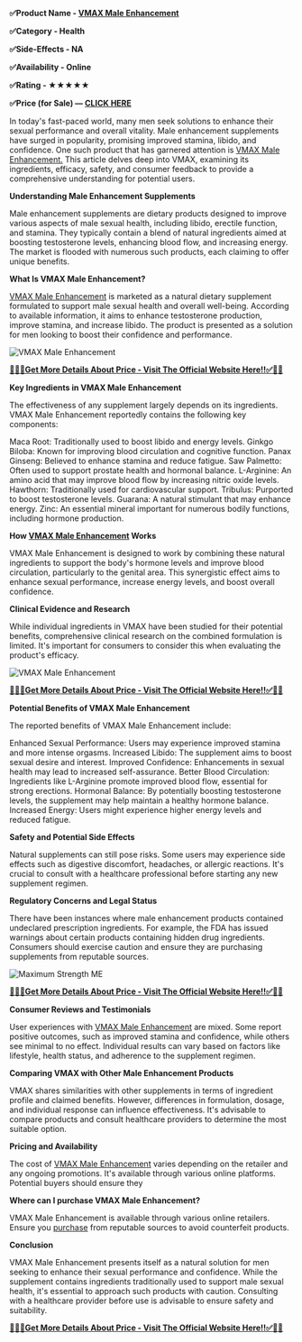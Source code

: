 **✅Product Name - [VMAX Male Enhancement](https://www.policesupplements.com/get-vmax-male-enhancement)**

**✅Category - Health**

**✅Side-Effects - NA**

**✅Availability - Online**

**✅Rating - ★★★★★**

**✅Price (for Sale) — [CLICK HERE](https://www.policesupplements.com/get-vmax-male-enhancement)**

In today's fast-paced world, many men seek solutions to enhance their sexual performance and overall vitality. Male enhancement supplements have surged in popularity, promising improved stamina, libido, and confidence. One such product that has garnered attention is [VMAX Male Enhancement.](https://www.policesupplements.com/get-vmax-male-enhancement) This article delves deep into VMAX, examining its ingredients, efficacy, safety, and consumer feedback to provide a comprehensive understanding for potential users.

**Understanding Male Enhancement Supplements**

Male enhancement supplements are dietary products designed to improve various aspects of male sexual health, including libido, erectile function, and stamina. They typically contain a blend of natural ingredients aimed at boosting testosterone levels, enhancing blood flow, and increasing energy. The market is flooded with numerous such products, each claiming to offer unique benefits.

**What Is VMAX Male Enhancement?**

[VMAX Male Enhancement](https://www.policesupplements.com/get-vmax-male-enhancement) is marketed as a natural dietary supplement formulated to support male sexual health and overall well-being. According to available information, it aims to enhance testosterone production, improve stamina, and increase libido. The product is presented as a solution for men looking to boost their confidence and performance.

![VMAX Male Enhancement](https://github.com/user-attachments/assets/9bc487ca-49a6-4d6b-b36d-1840782d702a)

**[📣💯✅Get More Details About Price - Visit The Official Website Here!!✅💯📣](https://www.policesupplements.com/get-vmax-male-enhancement)**

**Key Ingredients in VMAX Male Enhancement**

The effectiveness of any supplement largely depends on its ingredients. VMAX Male Enhancement reportedly contains the following key components:

Maca Root: Traditionally used to boost libido and energy levels.
Ginkgo Biloba: Known for improving blood circulation and cognitive function.
Panax Ginseng: Believed to enhance stamina and reduce fatigue.
Saw Palmetto: Often used to support prostate health and hormonal balance.
L-Arginine: An amino acid that may improve blood flow by increasing nitric oxide levels.
Hawthorn: Traditionally used for cardiovascular support.
Tribulus: Purported to boost testosterone levels.
Guarana: A natural stimulant that may enhance energy.
Zinc: An essential mineral important for numerous bodily functions, including hormone production.

**How [VMAX Male Enhancement](https://www.policesupplements.com/get-vmax-male-enhancement) Works**

VMAX Male Enhancement is designed to work by combining these natural ingredients to support the body's hormone levels and improve blood circulation, particularly to the genital area. This synergistic effect aims to enhance sexual performance, increase energy levels, and boost overall confidence.

**Clinical Evidence and Research**

While individual ingredients in VMAX have been studied for their potential benefits, comprehensive clinical research on the combined formulation is limited. It's important for consumers to consider this when evaluating the product's efficacy.

![VMAX Male Enhancement](https://github.com/user-attachments/assets/debd151b-458a-4ab3-bbfc-f09b8a2789a9)

**[📣💯✅Get More Details About Price - Visit The Official Website Here!!✅💯📣](https://www.policesupplements.com/get-vmax-male-enhancement)**

**Potential Benefits of VMAX Male Enhancement**

The reported benefits of VMAX Male Enhancement include:

Enhanced Sexual Performance: Users may experience improved stamina and more intense orgasms.
Increased Libido: The supplement aims to boost sexual desire and interest.
Improved Confidence: Enhancements in sexual health may lead to increased self-assurance.
Better Blood Circulation: Ingredients like L-Arginine promote improved blood flow, essential for strong erections.
Hormonal Balance: By potentially boosting testosterone levels, the supplement may help maintain a healthy hormone balance.
Increased Energy: Users might experience higher energy levels and reduced fatigue.

**Safety and Potential Side Effects**

Natural supplements can still pose risks. Some users may experience side effects such as digestive discomfort, headaches, or allergic reactions. It's crucial to consult with a healthcare professional before starting any new supplement regimen.

**Regulatory Concerns and Legal Status**

There have been instances where male enhancement products contained undeclared prescription ingredients. For example, the FDA has issued warnings about certain products containing hidden drug ingredients. Consumers should exercise caution and ensure they are purchasing supplements from reputable sources.

![Maximum Strength ME](https://github.com/user-attachments/assets/ae79a5f3-4a5d-4cab-9d3d-3234c26e8d89)

**[📣💯✅Get More Details About Price - Visit The Official Website Here!!✅💯📣](https://www.policesupplements.com/get-vmax-male-enhancement)**

**Consumer Reviews and Testimonials**

User experiences with [VMAX Male Enhancement](https://www.facebook.com/VMAX.Male.Enhancement.Buy) are mixed. Some report positive outcomes, such as improved stamina and confidence, while others see minimal to no effect. Individual results can vary based on factors like lifestyle, health status, and adherence to the supplement regimen.

**Comparing VMAX with Other Male Enhancement Products**

VMAX shares similarities with other supplements in terms of ingredient profile and claimed benefits. However, differences in formulation, dosage, and individual response can influence effectiveness. It's advisable to compare products and consult healthcare providers to determine the most suitable option.

**Pricing and Availability**

The cost of [VMAX Male Enhancement](https://www.facebook.com/VMAX.Male.Enhancement.Buy) varies depending on the retailer and any ongoing promotions. It's available through various online platforms. Potential buyers should ensure they

**Where can I purchase VMAX Male Enhancement?**

VMAX Male Enhancement is available through various online retailers. Ensure you [purchase](https://www.policesupplements.com/get-vmax-male-enhancement) from reputable sources to avoid counterfeit products.

**Conclusion**

VMAX Male Enhancement presents itself as a natural solution for men seeking to enhance their sexual performance and confidence. While the supplement contains ingredients traditionally used to support male sexual health, it's essential to approach such products with caution. Consulting with a healthcare provider before use is advisable to ensure safety and suitability.

**[📣💯✅Get More Details About Price - Visit The Official Website Here!!✅💯📣](https://www.policesupplements.com/get-vmax-male-enhancement)**
